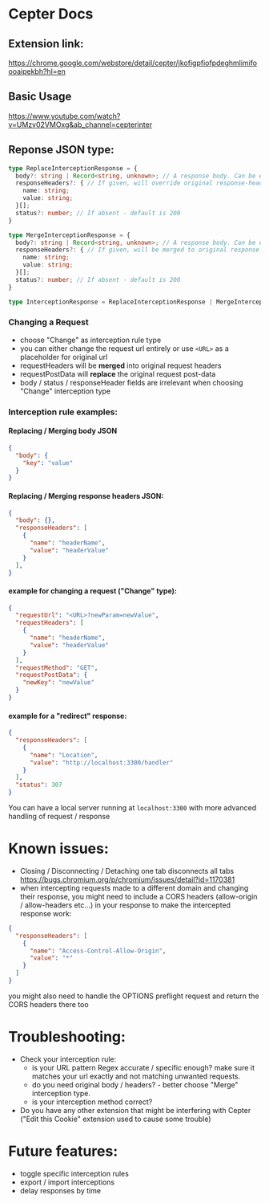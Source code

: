 # Cepter Docs

## Extension link:
https://chrome.google.com/webstore/detail/cepter/jkofigpfiofpdeghmlimifoooaipekbh?hl=en

## Basic Usage 

https://www.youtube.com/watch?v=UMzv02VMOxg&ab_channel=cepterinter

## Reponse JSON type:

```ts
type ReplaceInterceptionResponse = {
  body?: string | Record<string, unknown>; // A response body. Can be either an object (for XHR JSON responses) or a string (For other response types). If absent - empty body will be used.
  responseHeaders?: { // If given, will override original response-headers. If missing, original response headers will be missing when choosing "Replace" interception type
    name: string;
    value: string;
  }[];
  status?: number; // If absent - default is 200
}

type MergeInterceptionResponse = {
  body?: string | Record<string, unknown>; // A response body. Can be either an object (for XHR JSON responses) or a string (For other response types). If absent - Original response body will be used.
  responseHeaders?: { // If given, will be merged to original response headers. If missing, original response headers will be included when choosing "Merge" interception type.
    name: string;
    value: string;
  }[];
  status?: number; // If absent - default is 200
}

type InterceptionResponse = ReplaceInterceptionResponse | MergeInterceptionResponse;
```


### Changing a Request
- choose "Change" as interception rule type
- you can either change the request url entirely or use `<URL>` as a placeholder for original url
- requestHeaders will be **merged** into original request headers
- requestPostData will **replace** the original request post-data
- body / status / responseHeader fields are irrelevant when choosing "Change" interception type

### Interception rule examples:

#### Replacing / Merging body JSON
```json
{
  "body": {
    "key": "value"
  }
}
```

#### Replacing / Merging response headers JSON:
```json
{
  "body": {},
  "responseHeaders": [
    {
      "name": "headerName",
      "value": "headerValue"
    }
  ],
}
```

#### example for changing a request ("Change" type):
```json
{
  "requestUrl": "<URL>?newParam=newValue",
  "requestHeaders": [
    {
      "name": "headerName",
      "value": "headerValue"
    }
  ],
  "requestMethod": "GET",
  "requestPostData": {
    "newKey": "newValue"
  }
}
```

#### example for a "redirect" response:
```json
{
  "responseHeaders": [
    {
      "name": "Location",
      "value": "http://localhost:3300/handler"
    }
  ],
  "status": 307
}
```
You can have a local server running at `localhost:3300` with more advanced handling of request / response

# Known issues:
- Closing / Disconnecting / Detaching one tab disconnects all tabs https://bugs.chromium.org/p/chromium/issues/detail?id=1170381
- when intercepting requests made to a different domain and changing their response, you might need to include a CORS headers (allow-origin / allow-headers etc...) in your response to make the intercepted response work:
```json
{
  "responseHeaders": [
    {
      "name": "Access-Control-Allow-Origin",
      "value": "*"
    }
  ]
}
```
you might also need to handle the OPTIONS preflight request and return the CORS headers there too

# Troubleshooting:
- Check your interception rule:
  - is your URL pattern Regex accurate / specific enough? make sure it matches your url exactly and not matching unwanted requests.
  - do you need original body / headers? - better choose "Merge" interception type.
  - is your interception method correct?
 - Do you have any other extension that might be interfering with Cepter ("Edit this Cookie" extension used to cause some trouble)

# Future features:
- toggle specific interception rules
- export / import interceptions
- delay responses by time
